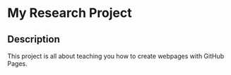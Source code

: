 # My Research Project

## Description
This project is all about teaching you how to create webpages with GitHub Pages.
